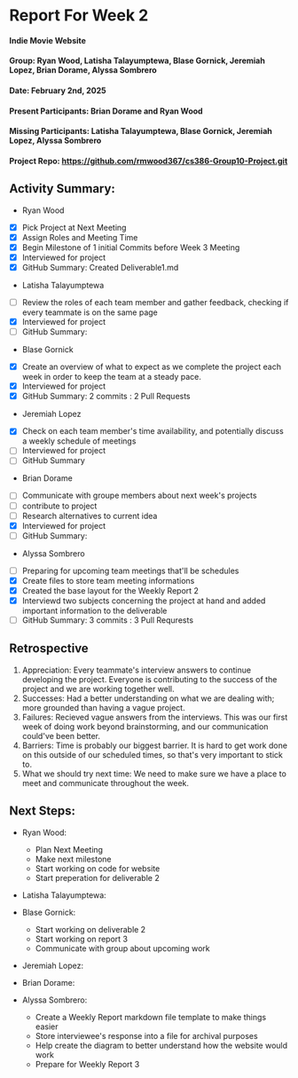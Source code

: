 # Report For Week 2

#### Indie Movie Website
#### Group: Ryan Wood, Latisha Talayumptewa, Blase Gornick, Jeremiah Lopez, Brian Dorame, Alyssa Sombrero
#### Date: February 2nd, 2025
#### Present Participants: Brian Dorame and Ryan Wood
#### Missing Participants: Latisha Talayumptewa, Blase Gornick, Jeremiah Lopez, Alyssa Sombrero
#### Project Repo: https://github.com/rmwood367/cs386-Group10-Project.git

## Activity Summary:
- Ryan Wood
- [x] Pick Project at Next Meeting
- [x] Assign Roles and Meeting Time
- [x] Begin Milestone of 1 initial Commits before Week 3 Meeting
- [x] Interviewed for project
- [x] GitHub Summary: Created Deliverable1.md
      
- Latisha Talayumptewa
- [ ] Review the roles of each team member and gather feedback, checking if every teammate is on the same page
- [x] Interviewed for project
- [ ] GitHub Summary:
      
- Blase Gornick
- [x] Create an overview of what to expect as we complete the project each week in order to keep the team at a steady pace.
- [x] Interviewed for project
- [x] GitHub Summary: 2 commits : 2 Pull Requests
      
- Jeremiah Lopez
- [x] Check on each team member's time availability, and potentially discuss a weekly schedule of meetings
- [ ] Interviewed for project
- [ ] GitHub Summary
      
- Brian Dorame
- [ ] Communicate with groupe members about next week's projects
- [ ] contribute to project
- [ ] Research alternatives to current idea
- [x] Interviewed for project
- [ ] GitHub Summary:
      
- Alyssa Sombrero
- [ ] Preparing for upcoming team meetings that'll be schedules
- [x] Create files to store team meeting informations
- [x] Created the base layout for the Weekly Report 2
- [x] Interviewd two subjects concerning the project at hand and added important information to the deliverable
- [ ] GitHub Summary: 3 commits : 3 Pull Requrests

## Retrospective
1. Appreciation: Every teammate's interview answers to continue developing the project. Everyone is contributing to the success of the project and we are working together well.
2. Successes: Had a better understanding on what we are dealing with; more grounded than having a vague project.
3. Failures: Recieved vague answers from the interviews. This was our first week of doing work beyond brainstorming, and our communication could've been better.
4. Barriers: Time is probably our biggest barrier. It is hard to get work done on this outside of our scheduled times, so that's very important to stick to.
5. What we should try next time: We need to make sure we have a place to meet and communicate throughout the week.

## Next Steps:
* Ryan Wood:
  - Plan Next Meeting
  - Make next milestone 
  - Start working on code for website
  - Start preperation for deliverable 2
  
* Latisha Talayumptewa:
  
* Blase Gornick:
  - Start working on deliverable 2
  - Start working on report 3
  - Communicate with group about upcoming work
  
* Jeremiah Lopez:
  
* Brian Dorame:
  
* Alyssa Sombrero:
  - Create a Weekly Report markdown file template to make things easier
  - Store interviewee's response into a file for archival purposes
  - Help create the diagram to better understand how the website would work
  - Prepare for Weekly Report 3

